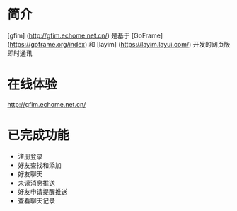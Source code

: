 # 简介

[gfim] (http://gfim.echome.net.cn/) 是基于 [GoFrame] (https://goframe.org/index) 和 [layim] (https://layim.layui.com/) 开发的网页版即时通讯

# 在线体验
http://gfim.echome.net.cn/

# 已完成功能
* 注册登录
* 好友查找和添加
* 好友聊天
* 未读消息推送
* 好友申请提醒推送
* 查看聊天记录
